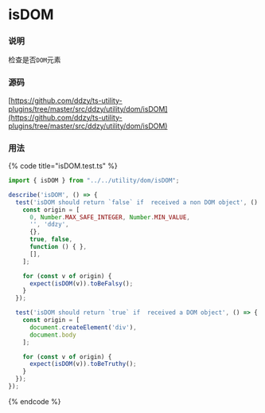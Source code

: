# isDOM

### 说明

 检查是否`DOM`元素

### 源码

[https://github.com/ddzy/ts-utility-plugins/tree/master/src/ddzy/utility/dom/isDOM](https://github.com/ddzy/ts-utility-plugins/tree/master/src/ddzy/utility/dom/isDOM)

### 用法

{% code title="isDOM.test.ts" %}
```typescript
import { isDOM } from "../../utility/dom/isDOM";

describe('isDOM', () => {
  test('isDOM should return `false` if  received a non DOM object', () => {
    const origin = [
      0, Number.MAX_SAFE_INTEGER, Number.MIN_VALUE,
      '', 'ddzy',
      {},
      true, false,
      function () { },
      [],
    ];

    for (const v of origin) {
      expect(isDOM(v)).toBeFalsy();
    }
  });

  test('isDOM should return `true` if  received a DOM object', () => {
    const origin = [
      document.createElement('div'),
      document.body
    ];

    for (const v of origin) {
      expect(isDOM(v)).toBeTruthy();
    }
  });
});
```
{% endcode %}

